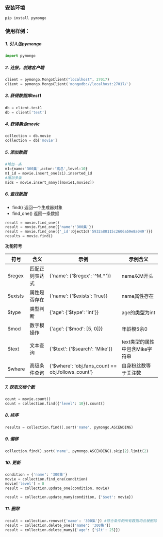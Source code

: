### 安装环境
```
pip install pymongo
```

### 使用样例：

##### 1. 引入包pymongo
```python
import pymongo
```
##### 2. 连接，创建客户端
```python
client = pymongo.MongoClient("localhost", 27017)
client = pymongo.MongoClient('mongodb://localhost:27017/')
```
##### 3. 获得数据库test1
```python
db = client.test1
db = client['test']
```
##### 4. 获得集合movie
```python
collection = db.movie
collection = db['movie']
```
##### 5. 添加数据 
```python
#增加一条
m1={name:'300集',actor:'高总',level:10}
m1_id = movie.insert_one(s1).inserted_id
#增加多条
mids = movie.insert_many([movie1,movie2])
```
##### 6. 查找数据 
- find() 返回一个生成器对象
- find_one() 返回一条数据
```python
result = movie.find_one()
result = movie.find_one({'name':'300集'})
result = movie.find_one({'_id':OjectId('5932a80115c2606a59e8a049')})
results = movie.find()
```


**功能符号**

符号 | 含义 |示例 |示例含义
---|---|---|---
$regex|匹配正则表达式| {'name': {'$regex': '^M.*'}} |name以M开头
$exists|属性是否存在 |{'name': {'$exists': True}} |name属性存在
$type|类型判断 |{'age': {'$type': 'int'}} |age的类型为int
$mod|数字模操作 |{'age': {'$mod': [5, 0]}} |年龄模5余0
$text|文本查询 |{'$text': {'$search': 'Mike'}} |text类型的属性中包含Mike字符串
$where|高级条件查询 |{'$where': 'obj.fans_count == obj.follows_count'} |自身粉丝数等于关注数
##### 7. 获取文档个数
```python
count = movie.count()
count = collection.find({'level': 10}).count()
```
##### 8. 排序
```python
results = collection.find().sort('name', pymongo.ASCENDING)
```
##### 9. 偏移
```python
collection.find().sort('name', pymongo.ASCENDING).skip(2).limit(2)
```
##### 10. 更新
```python
condition = {'name': '300集'}
movie = collection.find_one(condition)
movie['level'] = 8
result = collection.update_one(condition, movie)
```

```python
result = collection.update_many(condition, {'$set': movie})
```
##### 11. 删除
```python
result = collection.remove({'name': '300集'}) #符合条件的所有数据均会被删除
result = collection.delete_one({'name': '300集'})
result = collection.delete_many({'age': {'$lt': 25}})
```

